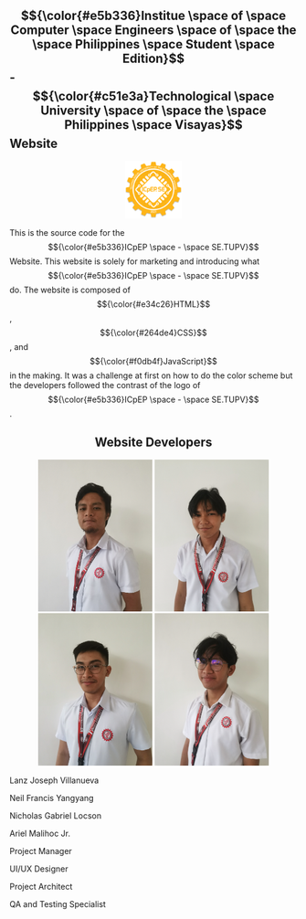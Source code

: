 ## $${\color{#e5b336}Institue \space of \space Computer \space Engineers \space of \space the \space Philippines \space Student \space Edition}$$ -  $${\color{#c51e3a}Technological \space University \space of \space the \space Philippines \space Visayas}$$  Website
<p align="center">
  <img src="assets/img/favicon.png" width="100">
</p>

This is the source code for the $${\color{#e5b336}ICpEP \space - \space SE.TUPV}$$ Website. This website is solely for marketing and introducing what $${\color{#e5b336}ICpEP \space - \space SE.TUPV}$$ do. The website is composed of $${\color{#e34c26}HTML}$$, $${\color{#264de4}CSS}$$, and $${\color{#f0db4f}JavaScript}$$ in the making. It was a challenge at first on how to do the color scheme but the developers followed the contrast of the logo of $${\color{#e5b336}ICpEP \space - \space SE.TUPV}$$.  

<h2 align="center">Website Developers</h2>

<div align="center">
  <img src="assets/img/team/team-1.jpg" width="200" alt="">
  <img src="assets/img/team/team-2.jpg" width="200" alt="">
  <img src="assets/img/team/team-3.jpg" width="200" alt="">
  <img src="assets/img/team/team-4.jpg" width="200" alt="">
</div>

<div align="left" width="100%">
  <p>Lanz Joseph Villanueva</p>
  <p>Neil Francis Yangyang</p>
  <p>Nicholas Gabriel Locson</p>
  <p>Ariel Malihoc Jr.</p>
</div>

<div align="left">
  <p>Project Manager</p>
  <p>UI/UX Designer</p>
  <p>Project Architect</p>
  <p>QA and Testing Specialist</p>
</div>
